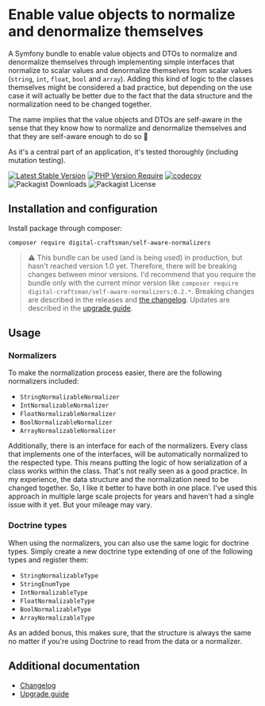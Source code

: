 # Enable value objects to normalize and denormalize themselves

A Symfony bundle to enable value objects and DTOs to normalize and denormalize themselves through implementing simple interfaces that normalize to scalar values and denormalize themselves from scalar values (`string`, `int`, `float`, `bool` and `array`). Adding this kind of logic to the classes themselves might be considered a bad practice, but depending on the use case it will actually be better due to the fact that the data structure and the normalization need to be changed together.

The name implies that the value objects and DTOs are self-aware in the sense that they know how to normalize and denormalize themselves and that they are self-aware enough to do so 🙂 

As it's a central part of an application, it's tested thoroughly (including mutation testing).

[![Latest Stable Version](https://img.shields.io/badge/stable-0.2.0-blue)](https://packagist.org/packages/digital-craftsman/self-aware-normalizers)
[![PHP Version Require](https://img.shields.io/badge/php-8.3|8.4-5b5d95)](https://packagist.org/packages/digital-craftsman/self-aware-normalizers)
[![codecov](https://codecov.io/gh/digital-craftsman-de/self-aware-normalizers/branch/main/graph/badge.svg?token=BL0JKZYLBG)](https://codecov.io/gh/digital-craftsman-de/self-aware-normalizers)
![Packagist Downloads](https://img.shields.io/packagist/dt/digital-craftsman/self-aware-normalizers)
![Packagist License](https://img.shields.io/packagist/l/digital-craftsman/self-aware-normalizers)

## Installation and configuration

Install package through composer:

```shell
composer require digital-craftsman/self-aware-normalizers
```

> ⚠️ This bundle can be used (and is being used) in production, but hasn't reached version 1.0 yet. Therefore, there will be breaking changes between minor versions. I'd recommend that you require the bundle only with the current minor version like `composer require digital-craftsman/self-aware-normalizers:0.2.*`. Breaking changes are described in the releases and [the changelog](./CHANGELOG.md). Updates are described in the [upgrade guide](./UPGRADE.md).

## Usage

### Normalizers

To make the normalization process easier, there are the following normalizers included:

- `StringNormalizableNormalizer`
- `IntNormalizableNormalizer`
- `FloatNormalizableNormalizer`
- `BoolNormalizableNormalizer`
- `ArrayNormalizableNormalizer`

Additionally, there is an interface for each of the normalizers. Every class that implements one of the interfaces, will be automatically normalized to the respected type. This means putting the logic of how serialization of a class works within the class. That's not really seen as a good practice. In my experience, the data structure and the normalization need to be changed together. So, I like it better to have both in one place. I've used this approach in multiple large scale projects for years and haven't had a single issue with it yet. But your mileage may vary.

### Doctrine types

When using the normalizers, you can also use the same logic for doctrine types. Simply create a new doctrine type extending of one of the following types and register them:

- `StringNormalizableType`
- `StringEnumType`
- `IntNormalizableType`
- `FloatNormalizableType`
- `BoolNormalizableType`
- `ArrayNormalizableType`

As an added bonus, this makes sure, that the structure is always the same no matter if you're using Doctrine to read from the data or a normalizer.

## Additional documentation

- [Changelog](./CHANGELOG.md)
- [Upgrade guide](./UPGRADE.md)

